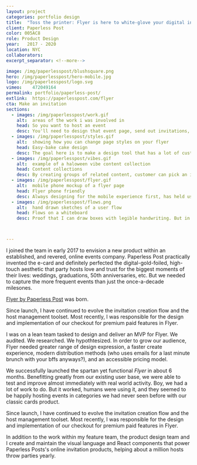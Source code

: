 ```yaml
---
layout: project
categories: portfolio design
title:  "Toss the printer: Flyer is here to white-glove your digital invitations"
client: Paperless Post
color: 005AC8
role: Product Design
year:   2017 - 2020
location: NYC
collaborators:
excerpt_separator: <!--more-->

image: /img/paperlesspost/blushsquare.png
hero: /img/paperlesspost/hero-mobile.jpg
logo: /img/paperlesspost/logo.svg
vimeo:    472049164
permalink: portfolio/paperless-post/
extlink:  https://paperlesspost.com/flyer
cta: Make an invitation
sections:
  - images: /img/paperlesspost/work.gif
    alt:  areas of the work i was involved in
    head: So you want to host an event
    desc: You'll need to design that event page, send out invitations, and you'll need some invite tracking and follow-up tools. We'll try to make this as easy as possible. After all, you've got a party to throw.
  - images: /img/paperlesspost/styles.gif
    alt:  showing how you can change page styles on your flyer
    head: Easy-bake cake design
    desc: The goal here is to make a design tool that has a lot of customization power but very little cognitive load on the customer. One of my favorite challenges.
  - images: /img/paperlesspost/vibes.gif
    alt:  example of a haloween vibe content collection
    head: Content collections
    desc: By creating groups of related content, customer can pick an image that is closely related to the example they picked. You know like maybe a pumpkin instead of a ghoul.
  - images: /img/paperlesspost/flyer.gif
    alt:  mobile phone mockup of a flyer page
    head: Flyer phone friendly
    desc: Always designing for the mobile experience first, has held us accountable for a future where we can reach people where they are - on their phone and not their email inbox.
  - images: /img/paperlesspost/flows.png
    alt:  hand drawn sketches of a user flow
    head: Flows on a whiteboard
    desc: Proof that I can draw boxes with legible handwriting. But in all seriousness, many times we returned to the drawing board to check that we understood the customer needs. From creating your event page, finding and setting the correct RSVP button options, inviting guests, managing guests, oh yeah, and hosting a party. Hopefully we made it easier and more fun.



---
```

I joined the team in early 2017 to envision a new product within an established, and revered, online events company. Paperless Post practically invented the e-card and definitely perfected the digital-gold-foiled, high-touch aesthetic that party hosts love and trust for the biggest moments of their lives: weddings, graduations, 50th anniversaries, etc. But we needed to capture the more frequent events than just the once-a-decade milesones.

[Flyer by Paperless Post](https://paperlesspost.com/flyer/) was born.

<!--more-->

Since launch, I have continued to evolve the invitation creation flow and the host management toolset. Most recently, I was responsible for the design and implementation of our checkout for premium paid features in Flyer.

I was on a lean team tasked to design and deliver an MVP for Flyer. We audited. We researched. We hypothtesized. In order to grow our audience, Flyer needed greater range of design expression, a faster create experience, modern distribution methods (who uses emails for a last minute brunch with your bffs anyways?), and an accessible pricing model.

We successfully launched the spartan yet functional *Flyer* in about 6 months. Benefitting greatly from our existing user base, we were able to test and improve almost immediately with real world activity. Boy, we had a lot of work to do. But it worked, humans were using it, and they seemed to be happily hosting events in categories we had never seen before with our classic cards product.

Since launch, I have continued to evolve the invitation creation flow and the host management toolset. Most recently, I was responsible for the design and implementation of our checkout for premium paid features in Flyer.

In addition to the work within my feature team, the product design team and I create and maintain the visual language and React components that power Paperless Posts's online invitation products, helping about a million hosts throw parties yearly.
